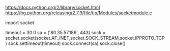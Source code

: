 https://docs.python.org/2/library/socket.html
https://hg.python.org/releasing/2.7.9/file/tip/Modules/socketmodule.c


import socket

timeout = 30.0
sa = ('80.35.57.186', 443)
sock = socket.socket(socket.AF_INET,socket.SOCK_STREAM,socket.IPPROTO_TCP)
sock.settimeout(timeout)
sock.connect(sa)
sock.close()

